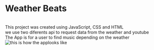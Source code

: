 # Weather Beats
<br>This project was created using JavaScript, CSS and HTML
<br>we use two diferents api to request data from the weather and youtube
<br>The App is for a user to find music depending on the weather
<br>![this is how the applooks like](./images/weatherBeats.jpg)
